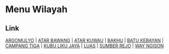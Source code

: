 # Menu Wilayah

## Link

[ARGOMULYO](https://github.com/gigit-pemilu/pemilu-2024-18-lampung/tree/main/pileg-dpr/hitung-suara/sub/18-lampung/sub/04-lampung-barat/sub/21-batu-ketulis/sub/2001-argomulyo)
 | 
[ATAR BAWANG](https://github.com/gigit-pemilu/pemilu-2024-18-lampung/tree/main/pileg-dpr/hitung-suara/sub/18-lampung/sub/04-lampung-barat/sub/21-batu-ketulis/sub/2003-atar-bawang)
 | 
[ATAR KUWAU](https://github.com/gigit-pemilu/pemilu-2024-18-lampung/tree/main/pileg-dpr/hitung-suara/sub/18-lampung/sub/04-lampung-barat/sub/21-batu-ketulis/sub/2010-atar-kuwau)
 | 
[BAKHU](https://github.com/gigit-pemilu/pemilu-2024-18-lampung/tree/main/pileg-dpr/hitung-suara/sub/18-lampung/sub/04-lampung-barat/sub/21-batu-ketulis/sub/2006-bakhu)
 | 
[BATU KEBAYAN](https://github.com/gigit-pemilu/pemilu-2024-18-lampung/tree/main/pileg-dpr/hitung-suara/sub/18-lampung/sub/04-lampung-barat/sub/21-batu-ketulis/sub/2002-batu-kebayan)
 | 
[CAMPANG TIGA](https://github.com/gigit-pemilu/pemilu-2024-18-lampung/tree/main/pileg-dpr/hitung-suara/sub/18-lampung/sub/04-lampung-barat/sub/21-batu-ketulis/sub/2004-campang-tiga)
 | 
[KUBU LIKU JAYA](https://github.com/gigit-pemilu/pemilu-2024-18-lampung/tree/main/pileg-dpr/hitung-suara/sub/18-lampung/sub/04-lampung-barat/sub/21-batu-ketulis/sub/2008-kubu-liku-jaya)
 | 
[LUAS](https://github.com/gigit-pemilu/pemilu-2024-18-lampung/tree/main/pileg-dpr/hitung-suara/sub/18-lampung/sub/04-lampung-barat/sub/21-batu-ketulis/sub/2005-luas)
 | 
[SUMBER REJO](https://github.com/gigit-pemilu/pemilu-2024-18-lampung/tree/main/pileg-dpr/hitung-suara/sub/18-lampung/sub/04-lampung-barat/sub/21-batu-ketulis/sub/2009-sumber-rejo)
 | 
[WAY NGISON](https://github.com/gigit-pemilu/pemilu-2024-18-lampung/tree/main/pileg-dpr/hitung-suara/sub/18-lampung/sub/04-lampung-barat/sub/21-batu-ketulis/sub/2007-way-ngison)

